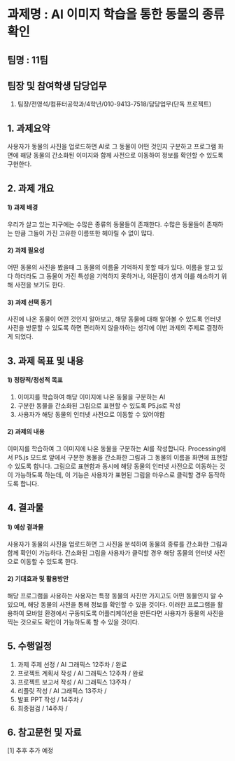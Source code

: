 과제명 : AI 이미지 학습을 통한 동물의 종류 확인
========
팀명 : 11팀
--------

팀장 및 참여학생 담당업무
--------
1) 팀장/전영석/컴퓨터공학과/4학년/010-9413-7518/담당업무(단독 프로젝트)

## 1. 과제요약
사용자가 동물의 사진을 업로드하면 AI로 그 동물이 어떤 것인지 구분하고 프로그램 화면에 해당 동물의 간소화된 이미지와 함께 사전으로 이동하여 정보를 확인할 수 있도록 구현한다.

## 2. 과제 개요
#### 1) 과제 배경
우리가 살고 있는 지구에는 수많은 종류의 동물들이 존재한다. 
수많은 동물들이 존재하는 만큼 그들이 가진 고유한 이름또한 헤아릴 수 없이 많다.
#### 2) 과제 필요성
어떤 동물의 사진을 봤을때 그 동물의 이름울 기억하지 못할 때가 있다. 
이름을 알고 있다 하더라도 그 동물이 가진 특성을 기억하지 못하거나, 의문점이 생겨 이를 해소하기 위해 사전을 보기도 한다.
#### 3) 과제 선택 동기
사진에 나온 동물이 어떤 것인지 알아보고, 해당 동물에 대해 알아볼 수 있도록 인터넷 사전을 방문할 수 있도록 하면 편리하지 않을까하는 생각에 이번 과제의 주제로 결정하게 되었다.

## 3. 과제 목표 및 내용
#### 1) 정량적/정성적 목표
1. 이미지를 학습하여 해당 이미지에 나온 동물을 구분하는 AI
2. 구분한 동물을 간소화된 그림으로 표현할 수 있도록 P5.js로 작성
3. 사용자가 해당 동물의 인터넷 사전으로 이동할 수 있어야함
#### 2) 과제의 내용
이미지를 학습하여 그 이미지에 나온 동물을 구분하는 AI를 작성합니다. 
Processing에서 P5.js 모드로 앞에서 구분한 동물을 간소화한 그림과 그 동물의 이름을 화면에 표현할 수 있도록 합니다. 
그림으로 표현함과 동시에 해당 동물의 인터넷 사전으로 이동하는 것이 가능하도록 하는데, 
이 기능은 사용자가 표현된 그림을 마우스로 클릭할 경우 동작하도록 합니다.


## 4. 결과물
#### 1) 예상 결과물
사용자가 동물의 사진을 업로드하면 그 사진을 분석하여 동물의 종류를 간소화한 그림과 함께 확인이 가능하다.
간소화된 그림을 사용자가 클릭할 경우 해당 동물의 인터넷 사전으로 이동할 수 있도록 한다.
#### 2) 기대효과 및 활용방안
해당 프로그램을 사용하는 사용자는 특정 동물의 사진만 가지고도 어떤 동물인지 알 수 있으며, 해당 동물의 사전을 통해 정보를 확인할 수 있을 것이다.
이러한 프로그램을 활용하여 모바일 환경에서 구동되도록 어플리케이션을 만든다면 사용자가 동물의 사진을 찍는 것으로도 확인이 가능하도록 할 수 있을 것이다.

## 5. 수행일정
1. 과제 주제 선정 / AI 그래픽스 12주차 / 완료
2. 프로젝트 계획서 작성 / AI 그래픽스 12주차 / 완료
3. 프로젝트 보고서 작성 / AI 그래픽스 13주차 /
4. 리플릿 작성 / AI 그래픽스 13주차 /
5. 발표 PPT 작성 / 14주차 /
6. 최종점검 / 14주차 /

## 6. 참고문헌 및 자료
[1] 추후 추가 예정
